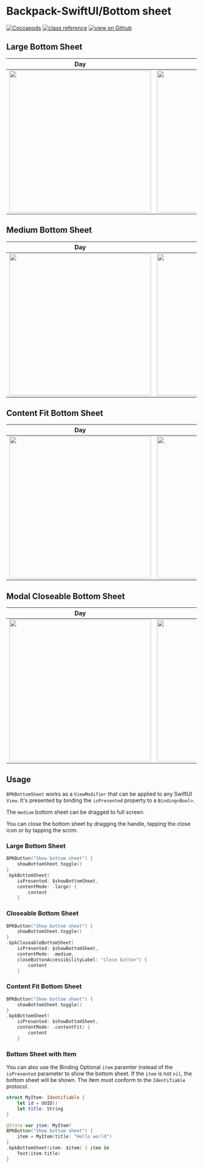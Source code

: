 
# Backpack-SwiftUI/Bottom sheet

[![Cocoapods](https://img.shields.io/cocoapods/v/Backpack-SwiftUI.svg?style=flat)](hhttps://cocoapods.org/pods/Backpack-SwiftUI)
[![class reference](https://img.shields.io/badge/Class%20reference-iOS-blue)](https://backpack.github.io/ios/versions/latest/swiftui/Structs/BPKBottomSheet.html)
[![view on Github](https://img.shields.io/badge/Source%20code-GitHub-lightgrey)](https://github.com/backpack/ios/tree/main/Backpack-SwiftUI/BPKBottomSheet)

## Large Bottom Sheet

| Day | Night |
| --- | --- |
| <img src="https://raw.githubusercontent.com/backpack/ios/main/screenshots/iPhone-swiftui_bottom-sheet___large_lm.png" alt="" width="375" /> |<img src="https://raw.githubusercontent.com/backpack/ios/main/screenshots/iPhone-swiftui_bottom-sheet___large_dm.png" alt="" width="375" /> |

## Medium Bottom Sheet

| Day | Night |
| --- | --- |
| <img src="https://raw.githubusercontent.com/backpack/ios/main/screenshots/iPhone-swiftui_bottom-sheet___medium_lm.png" alt="" width="375" /> |<img src="https://raw.githubusercontent.com/backpack/ios/main/screenshots/iPhone-swiftui_bottom-sheet___medium_dm.png" alt="" width="375" /> |

 
## Content Fit Bottom Sheet

| Day | Night |
| --- | --- |
| <img src="https://raw.githubusercontent.com/backpack/ios/main/screenshots/iPhone-swiftui_bottom-sheet___content-fit_lm.png" alt="" width="375" /> |<img src="https://raw.githubusercontent.com/backpack/ios/main/screenshots/iPhone-swiftui_bottom-sheet___content-fit_dm.png" alt="" width="375" /> |

## Modal Closeable Bottom Sheet

| Day | Night |
| --- | --- |
| <img src="https://raw.githubusercontent.com/backpack/ios/main/screenshots/iPhone-swiftui_bottom-sheet___closable_lm.png" alt="" width="375" /> |<img src="https://raw.githubusercontent.com/backpack/ios/main/screenshots/iPhone-swiftui_bottom-sheet___closable_dm.png" alt="" width="375" /> |

## Usage

`BPKBottomSheet` works as a `ViewModifier` that can be applied to any SwiftUI `View`.
It's presented by binding the `isPresented` property to a `Binding<Bool>`.

The `medium` bottom sheet can be dragged to full screen.

You can close the bottom sheet by dragging the handle, tapping the close icon or by tapping the scrim.

### Large Bottom Sheet

```swift
BPKButton("Show bottom sheet") {
    showBottomSheet.toggle()
}
.bpkBottomSheet(
    isPresented: $showBottomSheet,
    contentMode: .large) {
        content
    }
```

### Closeable Bottom Sheet

```swift
BPKButton("Show bottom sheet") {
    showBottomSheet.toggle()
}
.bpkCloseableBottomSheet(
    isPresented: $showBottomSheet,
    contentMode: .medium,
    closeButtonAccessibilityLabel: "Close button") {
        content
    }
```

### Content Fit Bottom Sheet

```swift
BPKButton("Show bottom sheet") {
    showBottomSheet.toggle()
}
.bpkBottomSheet(
    isPresented: $showBottomSheet,
    contentMode: .contentFit) {
        content
    }
```

### Bottom Sheet with Item

You can also use the Binding Optional `item` paramter instead of the `isPresented` parameter to show the bottom sheet. If the `item` is not `nil`, the bottom sheet will be shown. The item must conform to the `Identifiable` protocol.

```swift
struct MyItem: Identifiable {
    let id = UUID()
    let title: String
}

@State var item: MyItem?
BPKButton("Show bottom sheet") {
    item = MyItem(title: "Hello world")
}
.bpkBottomSheet(item: $item) { item in
    Text(item.title)
}
```
